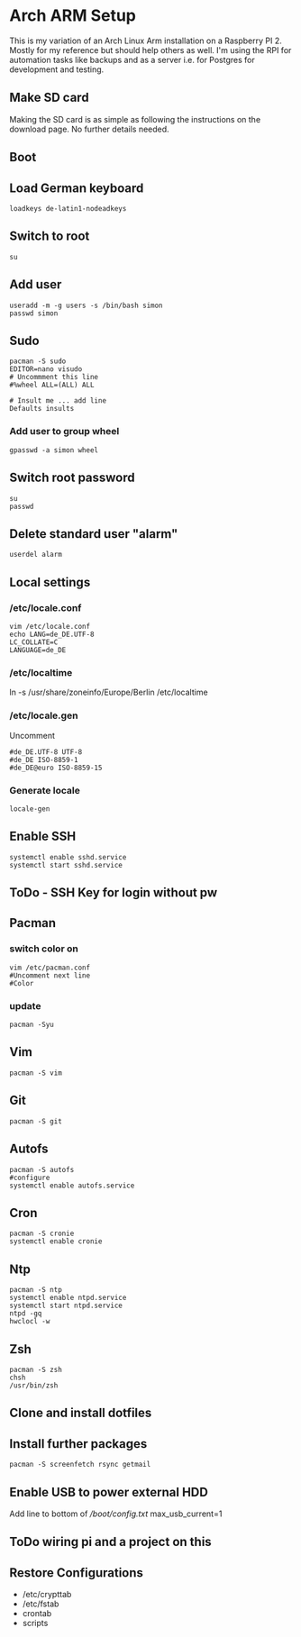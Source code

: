 # Arch ARM Setup

This is my variation of an Arch Linux Arm installation on a Raspberry PI 2. Mostly for my reference but should help others as well. I'm using the RPI for automation tasks like backups and as a server i.e. for Postgres for development and testing.

## Make SD card

Making the SD card is as simple as following the instructions on the download page. No further details needed.

## Boot

## Load German keyboard
    loadkeys de-latin1-nodeadkeys

## Switch to root
    su

## Add user
    useradd -m -g users -s /bin/bash simon
    passwd simon

## Sudo
    pacman -S sudo
    EDITOR=nano visudo
    # Uncommment this line
    #%wheel ALL=(ALL) ALL

    # Insult me ... add line
    Defaults insults

### Add user to group wheel
    gpasswd -a simon wheel

## Switch root password
    su
    passwd

## Delete standard user "alarm"
    userdel alarm

## Local settings

### /etc/locale.conf
    vim /etc/locale.conf
    echo LANG=de_DE.UTF-8
    LC_COLLATE=C
    LANGUAGE=de_DE

### /etc/localtime
ln -s /usr/share/zoneinfo/Europe/Berlin /etc/localtime

### /etc/locale.gen
Uncomment

    #de_DE.UTF-8 UTF-8
    #de_DE ISO-8859-1
    #de_DE@euro ISO-8859-15

### Generate locale
    locale-gen

## Enable SSH
    systemctl enable sshd.service
    systemctl start sshd.service

## ToDo - SSH Key for login without pw

## Pacman

### switch color on
    vim /etc/pacman.conf
    #Uncomment next line
    #Color

### update
    pacman -Syu

## Vim
    pacman -S vim

## Git
    pacman -S git

## Autofs
    pacman -S autofs
    #configure
    systemctl enable autofs.service

## Cron
    pacman -S cronie
    systemctl enable cronie

## Ntp
    pacman -S ntp
    systemctl enable ntpd.service
    systemctl start ntpd.service
    ntpd -gq
    hwclocl -w

## Zsh
    pacman -S zsh
    chsh
    /usr/bin/zsh

## Clone and install dotfiles

## Install further packages
    pacman -S screenfetch rsync getmail

## Enable USB to power external HDD

Add line to bottom of */boot/config.txt*
    max_usb_current=1

## ToDo wiring pi and a project on this

## Restore Configurations
* /etc/crypttab
* /etc/fstab
* crontab
* scripts